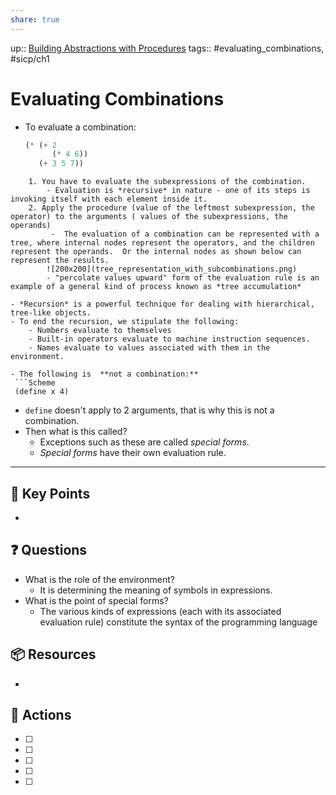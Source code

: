 ```yaml
---
share: true
---
```

up:: [Building Abstractions with Procedures](./Building%20Abstractions%20with%20Procedures.md)
tags:: #evaluating_combinations, #sicp/ch1 

# Evaluating Combinations

- To evaluate a combination:
	 ```Scheme
	 (* (+ 2
           (* 4 6))
        (+ 3 5 7))
```
	1. You have to evaluate the subexpressions of the combination.
		- Evaluation is *recursive* in nature - one of its steps is invoking itself with each element inside it.
	2. Apply the procedure (value of the leftmost subexpression, the operator) to the arguments ( values of the subexpressions, the operands)
		 -  The evaluation of a combination can be represented with a tree, where internal nodes represent the operators, and the children represent the operands.  Or the internal nodes as shown below can represent the results.
		![200x200](tree_representation_with_subcombinations.png)
		- "percolate values upward" form of the evaluation rule is an example of a general kind of process known as *tree accumulation*

- *Recursion* is a powerful technique for dealing with hierarchical, tree-like objects.
- To end the recursion, we stipulate the following:
	- Numbers evaluate to themselves
	- Built-in operators evaluate to machine instruction sequences.
	- Names evaluate to values associated with them in the environment.

- The following is  **not a combination:**
 ```Scheme
 (define x 4)
``` 
 - ```define```  doesn't apply to 2 arguments, that is why this is not a combination.
 - Then what is this called?
	 - Exceptions such as these are called *special forms*.
	 - *Special forms* have their own evaluation rule.
---

## 🔑 Key Points
- 
## ❓ Questions
-  What is the role of the environment?
	- It is determining the meaning of symbols in expressions.
- What is the point of special forms?
	- The various kinds of expressions (each with its associated evaluation rule) constitute the syntax of the programming language
## 📦 Resources
- 
## 🎯 Actions
- [ ] 
- [ ] 
- [ ] 
- [ ] 
- [ ] 